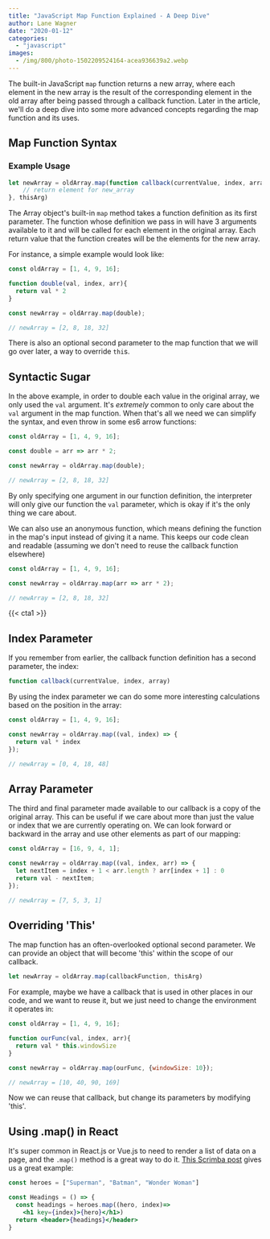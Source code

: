 ```yaml
---
title: "JavaScript Map Function Explained - A Deep Dive"
author: Lane Wagner
date: "2020-01-12"
categories: 
  - "javascript"
images:
  - /img/800/photo-1502209524164-acea936639a2.webp
---
```


The built-in JavaScript `map` function returns a new array, where each element in the new array is the result of the corresponding element in the old array after being passed through a callback function. Later in the article, we'll do a deep dive into some more advanced concepts regarding the map function and its uses.

## Map Function Syntax

### Example Usage

```js
let newArray = oldArray.map(function callback(currentValue, index, array) {
    // return element for new_array
}, thisArg)
```

The Array object's built-in `map` method takes a function definition as its first parameter. The function whose definition we pass in will have 3 arguments available to it and will be called for each element in the original array. Each return value that the function creates will be the elements for the new array.

For instance, a simple example would look like:

```js
const oldArray = [1, 4, 9, 16];

function double(val, index, arr){
  return val * 2
}

const newArray = oldArray.map(double);

// newArray = [2, 8, 18, 32]
```

There is also an optional second parameter to the map function that we will go over later, a way to override `thi`s.

## Syntactic Sugar

In the above example, in order to double each value in the original array, we only used the `val` argument. It's _extremely_ common to only care about the `val` argument in the map function. When that's all we need we can simplify the syntax, and even throw in some es6 arrow functions:

```js
const oldArray = [1, 4, 9, 16];

const double = arr => arr * 2;

const newArray = oldArray.map(double);

// newArray = [2, 8, 18, 32]
```

By only specifying one argument in our function definition, the interpreter will only give our function the `val` parameter, which is okay if it's the only thing we care about.

We can also use an anonymous function, which means defining the function in the map's input instead of giving it a name. This keeps our code clean and readable (assuming we don't need to reuse the callback function elsewhere)

```js
const oldArray = [1, 4, 9, 16];

const newArray = oldArray.map(arr => arr * 2);

// newArray = [2, 8, 18, 32]
```

{{< cta1 >}}

## Index Parameter

If you remember from earlier, the callback function definition has a second parameter, the index:

```js
function callback(currentValue, index, array)
```

By using the index parameter we can do some more interesting calculations based on the position in the array:

```js
const oldArray = [1, 4, 9, 16];

const newArray = oldArray.map((val, index) => {
  return val * index
});

// newArray = [0, 4, 18, 48]
```

## Array Parameter

The third and final parameter made available to our callback is a copy of the original array. This can be useful if we care about more than just the value or index that we are currently operating on. We can look forward or backward in the array and use other elements as part of our mapping:

```js
const oldArray = [16, 9, 4, 1];

const newArray = oldArray.map((val, index, arr) => {
  let nextItem = index + 1 < arr.length ? arr[index + 1] : 0
  return val - nextItem;
});

// newArray = [7, 5, 3, 1]
```

## Overriding 'This'

The map function has an often-overlooked optional second parameter. We can provide an object that will become 'this' within the scope of our callback.

```js
let newArray = oldArray.map(callbackFunction, thisArg)
```

For example, maybe we have a callback that is used in other places in our code, and we want to reuse it, but we just need to change the environment it operates in:

```js
const oldArray = [1, 4, 9, 16];

function ourFunc(val, index, arr){
  return val * this.windowSize
}

const newArray = oldArray.map(ourFunc, {windowSize: 10});

// newArray = [10, 40, 90, 169]
```

Now we can reuse that callback, but change its parameters by modifying 'this'.

## Using .map() in React

It's super common in React.js or Vue.js to need to render a list of data on a page, and the `.map()` method is a great way to do it. [This Scrimba post](https://scrimba.com/articles/react-list-array-with-map-function/) gives us a great example:

```jsx
const heroes = ["Superman", "Batman", "Wonder Woman"]

const Headings = () => {
  const headings = heroes.map((hero, index)=>
    <h1 key={index}>{hero}</h1>)
  return <header>{headings}</header>
}
```
